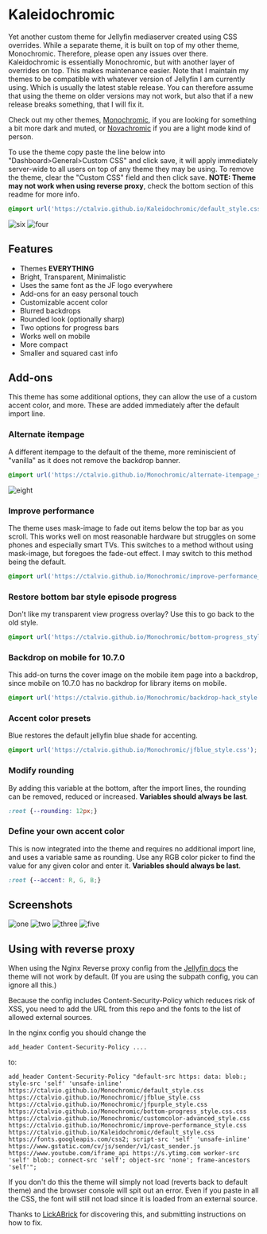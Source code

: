 # Kaleidochromic
Yet another custom theme for Jellyfin mediaserver created using CSS overrides. While a separate theme, it is built on top of my other theme, Monochromic. Therefore, please open any issues over there. Kaleidochromic is essentially Monochromic, but with another layer of overrides on top. This makes maintenance easier. Note that I maintain my themes to be compatible with whatever version of Jellyfin I am currently using. Which is usually the latest stable release. You can therefore assume that using the theme on older versions may not work, but also that if a new release breaks something, that I will fix it.

Check out my other themes, [Monochromic](https://github.com/CTalvio/Monochromic), if you are looking for something a bit more dark and muted, or [Novachromic](https://github.com/CTalvio/Novachromic) if you are a light mode kind of person.

To use the theme copy paste the line below into "Dashboard>General>Custom CSS" and click save, it will apply immediately server-wide to all users on top of any theme they may be using. To remove the theme, clear the "Custom CSS" field and then click save. **NOTE: Theme may not work when using reverse proxy**, check the bottom section of this readme for more info.

```css
@import url('https://ctalvio.github.io/Kaleidochromic/default_style.css');
```

![six](screenshots/6.png)
![four](screenshots/4.png)

## Features
- Themes **EVERYTHING**
- Bright, Transparent, Minimalistic
- Uses the same font as the JF logo everywhere
- Add-ons for an easy personal touch
- Customizable accent color
- Blurred backdrops
- Rounded look (optionally sharp)
- Two options for progress bars
- Works well on mobile
- More compact
- Smaller and squared cast info

## Add-ons

This theme has some additional options, they can allow the use of a custom accent color, and more. These are added immediately after the default import line.

### Alternate itempage

A different itempage to the default of the theme, more reminiscient of "vanilla" as it does not remove the backdrop banner.

```css
@import url('https://ctalvio.github.io/Monochromic/alternate-itempage_style.css');
```
![eight](screenshots/8.png)

### Improve performance

The theme uses mask-image to fade out items below the top bar as you scroll. This works well on most reasonable hardware but struggles on some phones and especially smart TVs. This switches to a method without using mask-image, but foregoes the fade-out effect. I may switch to this method being the default.

```css
@import url('https://ctalvio.github.io/Monochromic/improve-performance_style.css');
```

### Restore bottom bar style episode progress

Don't like my transparent view progress overlay? Use this to go back to the old style.

```css
@import url('https://ctalvio.github.io/Monochromic/bottom-progress_style.css');
```

### Backdrop on mobile for 10.7.0

This add-on turns the cover image on the mobile item page into a backdrop, since mobile on 10.7.0 has no backdrop for library items on mobile.

```css
@import url('https://ctalvio.github.io/Monochromic/backdrop-hack_style.css');
```

### Accent color presets 

Blue restores the default jellyfin blue shade for accenting.
```css
@import url('https://ctalvio.github.io/Monochromic/jfblue_style.css');
```

### Modify rounding

By adding this variable at the bottom, after the import lines, the rounding can be removed, reduced or increased. **Variables should always be last**.
```css
:root {--rounding: 12px;}
```

### Define your own accent color

This is now integrated into the theme and requires no additional import line, and uses a variable same as rounding. Use any RGB color picker to find the value for any given color and enter it. **Variables should always be last**.
```css
:root {--accent: R, G, B;}
```

## Screenshots

![one](screenshots/1.png)
![two](screenshots/2.png)
![three](screenshots/3.png)
![five](screenshots/5.png)


## Using with reverse proxy

When using the Nginx Reverse proxy config from the [Jellyfin docs](https://jellyfin.org/docs/general/networking/nginx.html) the theme will not work by default. (If you are using the subpath config, you can ignore all this.)

Because the config includes Content-Security-Policy which reduces risk of XSS, you need to add the URL from this repo and the fonts to the list of allowed external sources.

In the nginx config you should change the
```
add_header Content-Security-Policy ....
```
to:
```
add_header Content-Security-Policy "default-src https: data: blob:; style-src 'self' 'unsafe-inline' https://ctalvio.github.io/Monochromic/default_style.css https://ctalvio.github.io/Monochromic/jfblue_style.css https://ctalvio.github.io/Monochromic/jfpurple_style.css https://ctalvio.github.io/Monochromic/bottom-progress_style.css.css https://ctalvio.github.io/Monochromic/customcolor-advanced_style.css https://ctalvio.github.io/Monochromic/improve-performance_style.css https://ctalvio.github.io/Kaleidochromic/default_style.css https://fonts.googleapis.com/css2; script-src 'self' 'unsafe-inline' https://www.gstatic.com/cv/js/sender/v1/cast_sender.js https://www.youtube.com/iframe_api https://s.ytimg.com worker-src 'self' blob:; connect-src 'self'; object-src 'none'; frame-ancestors 'self'";
```

If you don't do this the theme will simply not load (reverts back to default theme) and the browser console will spit out an error. Even if you paste in all the CSS, the font will still not load since it is loaded from an external source.

Thanks to [LickABrick](https://github.com/LickABrick) for discovering this, and submitting instructions on how to fix.
